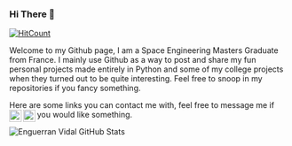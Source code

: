 ### Hi There 👋

  [![HitCount](http://hits.dwyl.com/EnguerranVidal/EnguerranVidal.svg?style=flat)](http://hits.dwyl.com/EnguerranVidal/EnguerranVidal)

Welcome to my Github page, I am a Space Engineering Masters Graduate from France. I mainly use Github as a way to post and share my fun personal projects made entirely in Python and some of my college projects when they turned out to be quite interesting. Feel free to snoop in my repositories if you fancy something.

Here are some links you can contact me with, feel free to message me if you would like something. <a href="https://www.linkedin.com/in/enguerran-vidal/"><img align="left" alt="LinkedIn" width="22px" src="https://upload.wikimedia.org/wikipedia/commons/thumb/e/e9/Linkedin_icon.svg/1024px-Linkedin_icon.svg.png" /></a> <a href="engue11@hotmail.com"><img align="left" width="22px" src="https://upload.wikimedia.org/wikipedia/commons/thumb/9/90/Outlook.com_icon_%282012-2019%29.svg/1200px-Outlook.com_icon_%282012-2019%29.svg.png" /></a>

![Enguerran Vidal GitHub Stats](https://github-readme-stats.vercel.app/api?username=EnguerranVidal&show_icons=true&title_color=fff&icon_color=79ff97&text_color=9f9f9f&bg_color=151515&theme=dark)
